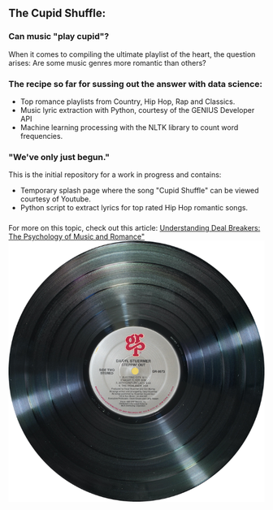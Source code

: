 ## The Cupid Shuffle:
### Can music "play cupid"?

When it comes to compiling the ultimate playlist of the heart, the question arises: Are some music genres more romantic than others? 

### The recipe so far for sussing out the answer with data science:  
- Top romance playlists from Country, Hip Hop, Rap and Classics.
- Music lyric extraction with Python, courtesy of the GENIUS Developer API
-  Machine learning processing with the NLTK library to count word frequencies.


### "We've only just begun." 
This is the initial repository for a work in progress and contains:
- Temporary splash page where the song "Cupid Shuffle" can be viewed courtesy of Youtube.
-  Python script to extract lyrics for top rated Hip Hop romantic songs. 
###
For more on this topic, check out this article:  <a href ="https://theblog.okcupid.com/https-theblog-okcupid-com-dating-deal-breakers-music-e9bc60c95222">Understanding Deal Breakers: The Psychology of Music and Romance"</a>
![](images/record.png )



